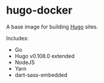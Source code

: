 # hugo-docker

A base image for building [Hugo](https://gohugo.io) sites.

Includes:

* Go
* Hugo v0.108.0 extended
* NodeJS
* Yarn
* dart-sass-embedded 
